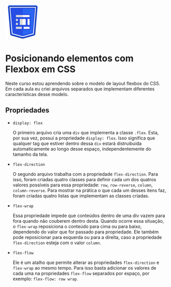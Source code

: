 ![Logo do curso posicionando elementos com flex box em CSS](assets/flex-box-logo.png) 

# Posicionando elementos com Flexbox em CSS

Neste curso estou aprendendo sobre o modelo de layout flexbox do CSS. Em cada aula eu criei arquivos separados que implementam diferentes características desse modelo.

## Propriedades

* `display: flex`

    O primeiro arquivo cria uma `div` que implementa a classe `.flex`. Esta, por sua vez, possui a propriedade `display: flex`. Isso significa que qualquer tag que estiver dentro dessa `div` estará distruibuída automaticamente ao longo desse espaço, independentemente do tamanho da tela.

* `flex-direction`

    O segundo arquivo trabalha com a propriedade `flex-direction`. Para isso, foram criadas quatro classes para definir cada um dos quatros valores possíveis para essa propriedade: `row`, `row-reverse`, `column`, `column-reverse`. Para mostrar na prática o que cada um desses itens faz, foram criadas quatro listas que implementam as classes criadas.

* `flex-wrap`

    Essa propriedade impede que conteúdos dentro de uma div vazem para fora quando não couberem dentro desta. Quando ocorre essa situação, o `flex-wrap` reposiciona o conteúdo para cima ou para baixo, dependendo do valor que for passado para propriedade. Ele também pode reposicionar para esquerda ou para a direita, caso a propriedade `flex-direction` esteja com o valor `column`.

* `flex-flow`

    Ele é um atalho que permite alterar as propriedades `flex-direction` e `flex-wrap` ao mesmo tempo. Para isso basta adicionar os valores de cada uma na propriedades `flex-flow` separados por espaço, por exemplo: `flex-flow: row wrap`.